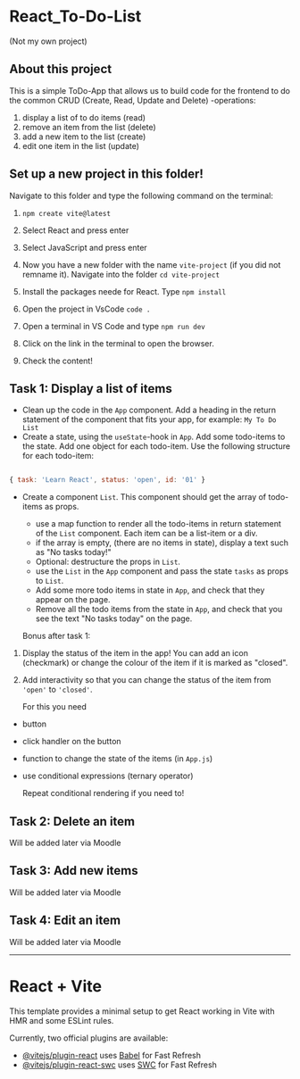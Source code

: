 # React_To-Do-List

(Not my own project)

## About this project

This is a simple ToDo-App that allows us to build code for the frontend to do the common CRUD (Create, Read, Update and Delete) -operations:

1. display a list of to do items (read)
1. remove an item from the list (delete)
1. add a new item to the list (create)
1. edit one item in the list (update)

## Set up a new project in this folder!

Navigate to this folder and type the following command on the terminal:

1. `npm create vite@latest`

2. Select React and press enter
3. Select JavaScript and press enter
4. Now you have a new folder with the name `vite-project` (if you did not remname it). Navigate into the folder `cd vite-project`
5. Install the packages neede for React. Type `npm install`
6. Open the project in VsCode `code .`
7. Open a terminal in VS Code and type `npm run dev`
8. Click on the link in the terminal to open the browser.
9. Check the content!

## Task 1: Display a list of items

- Clean up the code in the `App` component. Add a heading in the return statement of the component that fits your app, for example: `My To Do List`
- Create a state, using the `useState`-hook in `App`. Add some todo-items to the state. Add one object for each todo-item. Use the following structure for each todo-item:

```js

{ task: 'Learn React', status: 'open', id: '01' }
```

- Create a component `List`. This component should get the array of todo-items as props.

  - use a map function to render all the todo-items in return statement of the `List` component. Each item can be a list-item or a div.
  - if the array is empty, (there are no items in state), display a text such as "No tasks today!"
  - Optional: destructure the props in `List`.
  - use the `List` in the `App` component and pass the state `tasks` as props to `List`.
  - Add some more todo items in state in `App`, and check that they appear on the page.
  - Remove all the todo items from the state in `App`, and check that you see the text "No tasks today" on the page.

  Bonus after task 1:

1. Display the status of the item in the app! You can add an icon (checkmark) or change the colour of the item if it is marked as "closed".
2. Add interactivity so that you can change the status of the item from `'open'` to `'closed'`.

   For this you need

- button
- click handler on the button
- function to change the state of the items (in `App.js`)
- use conditional expressions (ternary operator)

  Repeat conditional rendering if you need to!

## Task 2: Delete an item

Will be added later via Moodle

## Task 3: Add new items

Will be added later via Moodle

## Task 4: Edit an item

Will be added later via Moodle

---

# React + Vite

This template provides a minimal setup to get React working in Vite with HMR and some ESLint rules.

Currently, two official plugins are available:

- [@vitejs/plugin-react](https://github.com/vitejs/vite-plugin-react/blob/main/packages/plugin-react/README.md) uses [Babel](https://babeljs.io/) for Fast Refresh
- [@vitejs/plugin-react-swc](https://github.com/vitejs/vite-plugin-react-swc) uses [SWC](https://swc.rs/) for Fast Refresh
